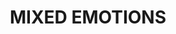 ---
layout: piece
order: "01"
title: MIXED EMOTIONS
year: 2016
spotify_link: https://soundcloud.com/jarran-ahaz/mixed-emotions
---